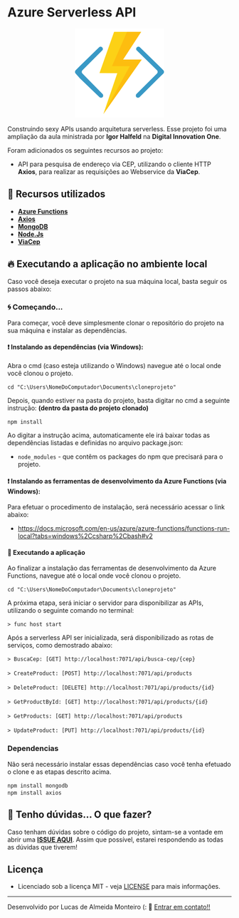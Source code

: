 # Azure Serverless API

<p align="center">
    <img src="https://github.com/lucasdealmeidadev/nodejs-serverless-api/blob/main/azure.png">
</p>

Construindo sexy APIs usando arquitetura serverless. Esse projeto foi uma ampliação da aula ministrada por **Igor Halfeld** na **Digital Innovation One**.

Foram adicionados os seguintes recursos ao projeto: 
- API para pesquisa de endereço via CEP, utilizando o cliente HTTP **Axios**, para realizar as requisições ao Webservice da **ViaCep**.

## 🚀 Recursos utilizados

* **[Azure Functions](https://azure.microsoft.com/pt-br/services/functions/)**
* **[Axios](https://axios-http.com/docs/intro)**
* **[MongoDB](https://github.com/mongodb/node-mongodb-native)**
* **[Node.Js](https://nodejs.org/en/)**
* **[ViaCep](https://viacep.com.br/)**


## 🔥 Executando a aplicação no ambiente local

Caso você deseja executar o projeto na sua máquina local, basta seguir os passos abaixo:

### 🌀 Começando... 

Para começar, você deve simplesmente clonar o repositório do projeto na sua máquina e instalar as dependências.

#### ❗️ Instalando as dependências (via Windows): 

Abra o cmd (caso esteja utilizando o Windows) navegue até o local onde você clonou o projeto.

```
cd "C:\Users\NomeDoComputador\Documents\cloneprojeto"
```

Depois, quando estiver na pasta do projeto, basta digitar no cmd a seguinte instrução: **(dentro da pasta do projeto clonado)**

```
npm install
```

Ao digitar a instrução acima, automaticamente ele irá baixar todas as dependências listadas e definidas no arquivo package.json:

* `node_modules` - que contêm os packages do npm que precisará para o projeto.

#### ❗️ Instalando as ferramentas de desenvolvimento da Azure Functions (via Windows): 

Para efetuar o procedimento de instalação, será necessário acessar o link abaixo:
- https://docs.microsoft.com/en-us/azure/azure-functions/functions-run-local?tabs=windows%2Ccsharp%2Cbash#v2

#### 💨 Executando a aplicação 

Ao finalizar a instalação das ferramentas de desenvolvimento da Azure Functions, navegue até o local onde você clonou o projeto.

```
cd "C:\Users\NomeDoComputador\Documents\cloneprojeto"
```

A próxima etapa, será iniciar o servidor para disponibilizar as APIs, utilizando o seguinte comando no terminal:

```
> func host start
```

Após a serverless API ser inicializada, será disponibilizado as rotas de serviços, como demostrado abaixo:

```
> BuscaCep: [GET] http://localhost:7071/api/busca-cep/{cep}

> CreateProduct: [POST] http://localhost:7071/api/products

> DeleteProduct: [DELETE] http://localhost:7071/api/products/{id}

> GetProductById: [GET] http://localhost:7071/api/products/{id}

> GetProducts: [GET] http://localhost:7071/api/products

> UpdateProduct: [PUT] http://localhost:7071/api/products/{id}
```

### Dependencias
Não será necessário instalar essas dependências caso você tenha efetuado o clone e as etapas descrito acima. 
```
npm install mongodb
npm install axios
```

## 🚩 Tenho dúvidas... O que fazer? 

Caso tenham dúvidas sobre o código do projeto, sintam-se a vontade em abrir uma **[ISSUE AQUI](https://github.com/lucasdealmeidadev/nodejs-serverless-api/issues)**. Assim que possível, estarei respondendo as todas as dúvidas que tiverem!

## Licença

* Licenciado sob a licença MIT - veja [LICENSE](https://github.com/lucasdealmeidadev/nodejs-serverless-api/blob/main/LICENSE) para mais informações.

----------

Desenvolvido por Lucas de Almeida Monteiro (:  👋  [ Entrar em contato!!](https://www.linkedin.com/in/lucas-de-almeida-monteiro)
